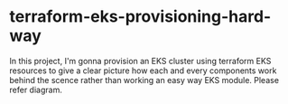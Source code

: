 # terraform-eks-provisioning-hard-way
In this project, I'm gonna provision an EKS cluster using terraform EKS resources to give a clear picture how each and every components work behind the scence rather than working an easy way EKS module.  Please refer diagram.
